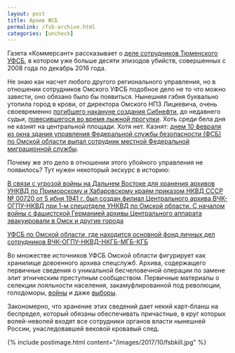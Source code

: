 ```yaml
---
layout: post
title: Архив ФСБ
permalink: /fsb-archive.html
categories: [uncheck]
---
```


Газета «Коммерсант» рассказывает о [деле сотрудников Тюменского УФСБ](https://www.kommersant.ru/doc/3435739), в котором уже больше десяти эпизодов убийств, совершенных с 2008 года по декабрь 2016 года.

Не знаю как насчет любого другого регионального управления, но в отношении сотрудников Омского УФСБ подобное дело не то что можно завести, оно обязано было бы появиться. Нынешняя гэбня буквально утопила город в крови, от директора Омского НПЗ Лицкевича, очень своевременно [погибшего накануне создания Сибнефти](http://bk55.ru/news/article/15244/), до недавнего судьи, [повесившегося во время лыжной прогулки](https://utro.ru/articles/2017/01/14/1312316.shtml). Хоть среди бела дня не казнят на центральной площади. Хотя нет. Казнят: [днем 10 февраля из окна здания управления Федеральной службы безопасности (ФСБ) по Омской области выпал сотрудник местной Федеральной миграционной службы](https://forum.omsk.com/178856-sotrudnik-fms-vypal-iz-okna-fsb-00/).

Почему же это дело в отношении этого убойного управления не появилось? Тут нужен некоторый экскурс в историю:

[В связи с угрозой войны на Дальнем Востоке для хранения архивов УНКВД по Приморскому и Хабаровскому краям приказом НКВД СССР № 00720 от 5 ибня 1941 г. был создан филиал Центрального архива ВЧК-ОГПУ-НКВД при 1-м спецотделе УНКВД по Омской области. С началом войны с фашистской Германией архивы Центрального аппарата эвакуировали в Омск и другие города](https://blog.stepanivanovichkaragodin.org/?p=7657)

[УФСБ по Омской области, где находится основной фонд личных дел сотрудников ВЧК-ОГПУ-НКВД-НКГБ-МГБ-КГБ](http://forum.mozohin.ru/index.php?topic=470.50)

Во множестве источников УФСБ Омской области фигурирует как хранилище довоенного архива спецслужб. Архива, содержащего первичные сведения о уникальной бесчеловечной операции по замене элит этническим преступным сообществом. Первичные материалы о селекции лояльности населения, закамуфлированной под революции, голодоморы, [войны](https://tropnikov.com/spartivnaya-pyatiminutka.html) и даже [выборы](https://dobrolubov.github.io/voteordie/).

Закономерно, что хранение этих сведений дает некий карт-бланш на беспредел, который обязаны обеспечивать причастные, в круг которых волей-неволей входят все сотрудники органов власти нынешней России, унаследовавшей вековой кровавый след.

{% include postimage.html content="/images/2017/10/fsbkill.jpg" %}
